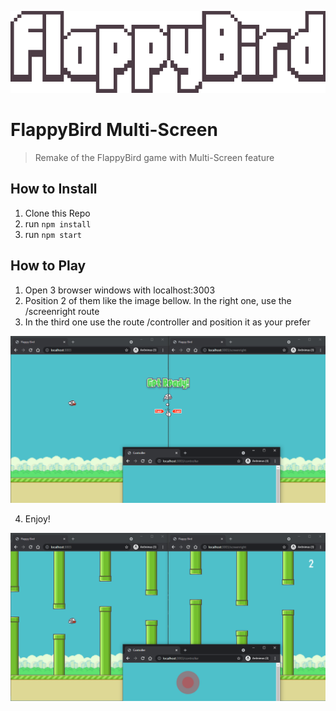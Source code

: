 <p align="center">
    <img src="/src/assets/imgs/flappy-bird-logo.png">
</p>
<!-- ![FlappyBirdTitle](/src/assets/imgs/flappy-bird-logo.png) -->

# FlappyBird Multi-Screen
> Remake of the FlappyBird game with Multi-Screen feature

## How to Install
1. Clone this Repo
2. run `npm install`
3. run `npm start`

## How to Play
1. Open 3 browser windows with localhost:3003
2. Position 2 of them like the image bellow. In the right one, use the /screenright route
3. In the third one use the route /controller and position it as your prefer

![BrowserExample](/src/assets/imgs/browser_example.png)

4. Enjoy!

![Game](/src/assets/imgs/game.png)